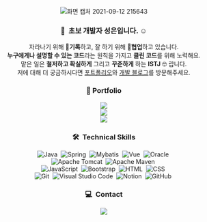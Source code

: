 
<div align="center">
 
  ![화면 캡처 2021-09-12 215643](https://user-images.githubusercontent.com/80396754/132988434-578915a7-3b62-45a3-a060-9f32c76626c8.jpg)

  
  ### 👋&nbsp; 초보 개발자 성은입니다. ☺️
  
   자라나기 위해  📝**기록**하고, 잘 하기 위해 🧩**협업**하고 있습니다.\
   **누구에게나 설명할 수 있는 코드**라는 원칙을 가지고 **클린 코드**를 위해 노력해요.\
   맡은 일은 **철저하고 확실하게** 그리고 **꾸준하게** 하는 **ISTJ** 🤓 랍니다.\
   저에 대해 더 궁금하시다면  <a href="">포트폴리오</a>와 <a href="https://seongeun-it.tistory.com/">개발 블로그</a>를 방문해주세요.

  
  ### 📓 Portfolio
  
  <a href="https://seongeun-it.oopy.io/"><img src="https://img.shields.io/badge/Web-black?style=flat-square"/></a>\
  <a href="https://www.notion.so/Hello-World-79d3e6f8ae4a47638e92caff7d80906d"><img src="https://img.shields.io/badge/Notion-lightgray?style=flat-square"/></a>\
  <a href="https://seongeun-it.tistory.com/"><img src="https://img.shields.io/badge/Devlog-black?style=flat-square"/></a>
  
  
  ### 🛠 &nbsp;Technical Skills
   
  ![Java](https://img.shields.io/badge/-Java-007396?style=flat-square&logo=java&logoColor=white)&nbsp;
  ![Spring](https://img.shields.io/badge/-Spring-6DB33F?style=flat-square&logo=spring&logoColor=white)&nbsp;
  ![Mybatis](https://img.shields.io/badge/-Mybatis-000000?style=flat-square&logo=mybatis&logoColor=white)&nbsp;
  ![Vue](https://img.shields.io/badge/-Vue.js-000000?style=flat-square&logo=vuedotjs)&nbsp;
  ![Oracle](https://img.shields.io/badge/-Oracle-F80000?style=flat-square&logo=oracle&logoColor=white)&nbsp;\
  ![Apache Tomcat](https://img.shields.io/badge/-Apache_Tomcat-F8DC75?style=flat-square&logo=apacheTomcat&logoColor=white)&nbsp;
  ![Apache Maven](https://img.shields.io/badge/-Apache_Maven-C71A36?style=flat-square&logo=apacheMaven&logoColor=white)&nbsp;\
  ![JavaScript](https://img.shields.io/badge/-JavaScript-F7DF1E?style=flat-square&logo=javascript&logoColor=white)&nbsp;
  ![Bootstrap](https://img.shields.io/badge/-Bootstrap-7952B3?style=flat-square&logo=bootstrap&logoColor=white)&nbsp;
  ![HTML](https://img.shields.io/badge/-HTML-E34F26?style=flat-square&logo=HTML5&logoColor=white)&nbsp;
  ![CSS](https://img.shields.io/badge/-CSS-1572B6?style=flat-square&logo=CSS3&logoColor=white)&nbsp;\
  ![Git](https://img.shields.io/badge/-Git-F05032?style=flat-square&logo=git&logoColor=white)&nbsp;
  ![Visual Studio Code](https://img.shields.io/badge/-Visual%20Studio%20Code-007ACC?style=flat-square&logo=visual-studio-code&logoColor=white)&nbsp;
  ![Notion](https://img.shields.io/badge/-Notion-181717?style=flat-square&logo=Notion)&nbsp;
  ![GitHub](https://img.shields.io/badge/-GitHub-181717?style=flat-square&logo=github)&nbsp;
 
  
  ### 💻 &nbsp;Contact
  <a href="mailto:dev.seongeun@gmail.com"><img src="https://img.shields.io/badge/-dev.seongeun@gmail.com-000000?style=flat-square&logo=Gmail&logoColor=white"/></a>
  

</div>
